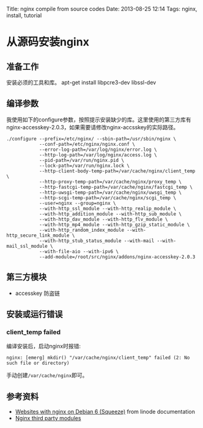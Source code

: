 Title: nginx compile from source codes
Date: 2013-08-25 12:14
Tags: nginx, install, tutorial

# 从源码安装nginx

## 准备工作

安装必须的工具和库。
    apt-get install libpcre3-dev libssl-dev
## 编译参数

我使用如下的configure参数，按照提示安装缺少的库。这里使用的第三方库有nginx-accesskey-2.0.3，如果需要请修改nginx-accsskey的实际路径。

	./configure --prefix=/etc/nginx/ --sbin-path=/usr/sbin/nginx \
	            --conf-path=/etc/nginx/nginx.conf \
	            --error-log-path=/var/log/nginx/error.log \
	            --http-log-path=/var/log/nginx/access.log \
	            --pid-path=/var/run/nginx.pid \
	            --lock-path=/var/run/nginx.lock \ 
	            --http-client-body-temp-path=/var/cache/nginx/client_temp \
	            --http-proxy-temp-path=/var/cache/nginx/proxy_temp \
	            --http-fastcgi-temp-path=/var/cache/nginx/fastcgi_temp \
	            --http-uwsgi-temp-path=/var/cache/nginx/uwsgi_temp \
	            --http-scgi-temp-path=/var/cache/nginx/scgi_temp \
	            --user=nginx --group=nginx \
	            --with-http_ssl_module --with-http_realip_module \
	            --with-http_addition_module --with-http_sub_module \
	            --with-http_dav_module --with-http_flv_module \
	            --with-http_mp4_module --with-http_gzip_static_module \
	            --with-http_random_index_module --with-http_secure_link_module \
	            --with-http_stub_status_module --with-mail --with-mail_ssl_module \
	            --with-file-aio --with-ipv6 \
	            --add-module=/root/src/nginx/addons/nginx-accesskey-2.0.3

## 第三方模块

*  accesskey 防盗链
## 安装或运行错误

### client_temp failed
编译安装后，启动nginx时报错:

    nginx: [emerg] mkdir() "/var/cache/nginx/client_temp" failed (2: No such file or directory)

手动创建`/var/cache/nginx`即可。

## 参考资料

*  [Websites with nginx on Debian 6 (Squeeze)](http://library.linode.com/web-servers/nginx/installation/debian-6-squeeze) from linode documentation
*  [Nginx third party modules](http://wiki.nginx.org/Nginx3rdPartyModules)

